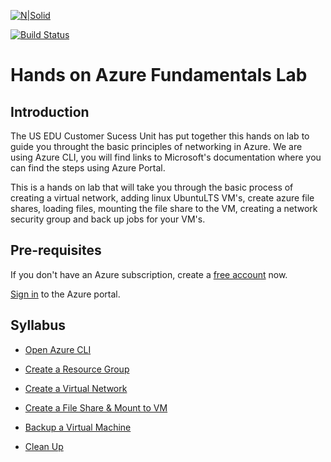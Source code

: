 [![N|Solid](https://cldup.com/dTxpPi9lDf.thumb.png)](https://nodesource.com/products/nsolid)

[![Build Status](https://travis-ci.org/joemccann/dillinger.svg?branch=master)](https://travis-ci.org/joemccann/dillinger)

# Hands on Azure Fundamentals Lab

## Introduction

The US EDU Customer Sucess Unit has put together this hands on lab to guide you throught the basic principles of networking in Azure. We are using Azure CLI,  you will find links to Microsoft's documentation where you can find the steps using Azure Portal.

This is a hands on lab that will take you through the basic process of creating a virtual network, adding linux UbuntuLTS VM's, create azure file shares, loading files, mounting the file share to the VM, creating a network security group and back up jobs for your VM's.

## Pre-requisites

If you don't have an Azure subscription, create a [free account] now.

[Sign in] to the Azure portal.

## Syllabus

- [Open Azure CLI]
- [Create a Resource Group]
- [Create a Virtual Network]
- [Create a File Share & Mount to VM]
- [Backup a Virtual Machine]
- [Clean Up]

  [Open Azure CLI]:<AzureFundamentals/blob/master/OpenAzureCLI/OpemAzureCLI.md>
  [Create a Resource Group]:<\CreateResourceGroup\CreateResourceGroup.md>
  [Create a Virtual Network]:<\VirtualNetwork\VirtualNetwork.md>
  [Create a File Share & Mount to VM]:<\FileShare\CreateAFileShare.md>
  [Backup a Virtual Machine]:<\Backup\BackupVM.md>
  [Clean Up]:<\CleanUp\CleanUp.md>
  [free account]:<https://azure.microsoft.com/en-us/free/?WT.mc_id=A261C142F>
  [Sign in]:<https://portal.azure.com/>
